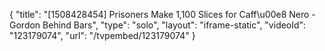 {
    "title": "[1508428454] Prisoners Make 1,100 Slices for Caff\u00e8 Nero - Gordon Behind Bars",
    "type": "solo",
    "layout": "iframe-static",
    "videoId": "123179074",
    "url": "\/tvpembed\/123179074"
}